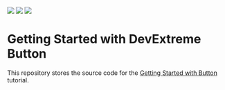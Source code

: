 <!-- default badges list -->
![](https://img.shields.io/endpoint?url=https://codecentral.devexpress.com/api/v1/VersionRange/317263146/20.2.3%2B)
[![](https://img.shields.io/badge/Open_in_DevExpress_Support_Center-FF7200?style=flat-square&logo=DevExpress&logoColor=white)](https://supportcenter.devexpress.com/ticket/details/T953700)
[![](https://img.shields.io/badge/📖_How_to_use_DevExpress_Examples-e9f6fc?style=flat-square)](https://docs.devexpress.com/GeneralInformation/403183)
<!-- default badges end -->
# Getting Started with DevExtreme Button

This repository stores the source code for the [Getting Started with Button](https://js.devexpress.com/Documentation/Guide/UI_Components/Button/Getting_Started_with_Button/) tutorial.
 

